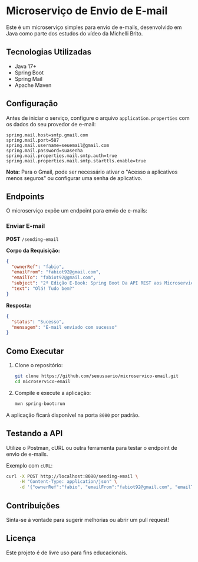 # Microserviço de Envio de E-mail

Este é um microserviço simples para envio de e-mails, desenvolvido em Java como parte dos estudos do vídeo da Michelli Brito.

## Tecnologias Utilizadas
- Java 17+
- Spring Boot
- Spring Mail
- Apache Maven

## Configuração
Antes de iniciar o serviço, configure o arquivo `application.properties` com os dados do seu provedor de e-mail:

```properties
spring.mail.host=smtp.gmail.com
spring.mail.port=587
spring.mail.username=seuemail@gmail.com
spring.mail.password=suasenha
spring.mail.properties.mail.smtp.auth=true
spring.mail.properties.mail.smtp.starttls.enable=true
```

**Nota:** Para o Gmail, pode ser necessário ativar o "Acesso a aplicativos menos seguros" ou configurar uma senha de aplicativo.

## Endpoints
O microserviço expõe um endpoint para envio de e-mails:

### Enviar E-mail
**POST** `/sending-email`

**Corpo da Requisição:**
```json
{
  "ownerRef": "fabio",
  "emailFrom": "fabiot92@gmail.com",
  "emailTo": "fabiot92@gmail.com",
  "subject": "2ª Edição E-Book: Spring Boot Da API REST aos Microservices",
  "text": "Olá! Tudo bem?"
}
```

**Resposta:**
```json
{
  "status": "Sucesso",
  "mensagem": "E-mail enviado com sucesso"
}
```

## Como Executar

1. Clone o repositório:
   ```sh
   git clone https://github.com/seuusuario/microservico-email.git
   cd microservico-email
   ```
2. Compile e execute a aplicação:
   ```sh
   mvn spring-boot:run
   ```

A aplicação ficará disponível na porta `8080` por padrão.

## Testando a API
Utilize o Postman, cURL ou outra ferramenta para testar o endpoint de envio de e-mails.

Exemplo com `cURL`:
```sh
curl -X POST http://localhost:8080/sending-email \
     -H "Content-Type: application/json" \
     -d '{"ownerRef":"fabio", "emailFrom":"fabiot92@gmail.com", "emailTo":"fabiot92@gmail.com", "subject":"2ª Edição E-Book: Spring Boot Da API REST aos Microservices", "text":"Olá! Tudo bem?"}'
```

## Contribuições
Sinta-se à vontade para sugerir melhorias ou abrir um pull request!

## Licença
Este projeto é de livre uso para fins educacionais.

